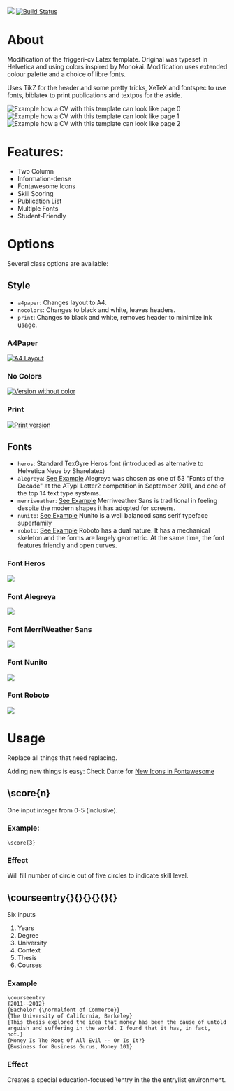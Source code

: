 [![](https://img.shields.io/badge/PDF-latest-orange.svg?style=flat)](https://github.com/JesperDramsch/friggeri-cv-boosted/tree/master-pdf) [![Build Status](https://travis-ci.org/JesperDramsch/friggeri-cv-boosted.svg?branch=master)](https://travis-ci.org/JesperDramsch/friggeri-cv-boosted)
# About
Modification of the friggeri-cv Latex template. Original was typeset in Helvetica and using colors inspired by Monokai. Modification uses extended colour palette and a choice of libre fonts.

Uses TikZ for the header and some pretty tricks, XeTeX and fontspec to use fonts, biblatex to print publications and textpos for the aside.

![Example how a CV with this template can look like page 0](https://raw.githubusercontent.com/JesperDramsch/friggeri-cv-boosted/master-pdf/png/cv-heros-0.png)
![Example how a CV with this template can look like page 1](https://raw.githubusercontent.com/JesperDramsch/friggeri-cv-boosted/master-pdf/png/cv-heros-1.png)
![Example how a CV with this template can look like page 2](https://raw.githubusercontent.com/JesperDramsch/friggeri-cv-boosted/master-pdf/png/cv-heros-2.png)

# Features:

* Two Column
* Information-dense
* Fontawesome Icons
* Skill Scoring
* Publication List
* Multiple Fonts
* Student-Friendly

# Options
Several class options are available:

## Style
* `a4paper`: Changes layout to A4.
* `nocolors`: Changes to black and white, leaves headers.
* `print`: Changes to black and white, removes header to minimize ink usage.

### A4Paper
[![A4 Layout](https://raw.githubusercontent.com/JesperDramsch/friggeri-cv-boosted/master-pdf/png/cv-a4paper-0.png)](https://github.com/JesperDramsch/friggeri-cv-boosted/blob/master-pdf/cv-a4paper.pdf)

### No Colors
[![Version without color](https://raw.githubusercontent.com/JesperDramsch/friggeri-cv-boosted/master-pdf/png/cv-nocolors-0.png)](https://github.com/JesperDramsch/friggeri-cv-boosted/blob/master-pdf/cv-novolors.pdf)

### Print
[![Print version](https://raw.githubusercontent.com/JesperDramsch/friggeri-cv-boosted/master-pdf/png/cv-print-0.png)](https://github.com/JesperDramsch/friggeri-cv-boosted/blob/master-pdf/cv-print.pdf)

## Fonts
* `heros`: Standard TexGyre Heros font (introduced as alternative to Helvetica Neue by Sharelatex)
* `alegreya`: [See Example](https://fonts.google.com/specimen/Alegreya+Sans) Alegreya was chosen as one of 53 "Fonts of the Decade" at the ATypI Letter2 competition in September 2011, and one of the top 14 text type systems.
* `merriweather`: [See Example](https://fonts.google.com/specimen/Merriweather+Sans) Merriweather Sans is traditional in feeling despite the modern shapes it has adopted for screens.
* `nunito`: [See Example](https://fonts.google.com/specimen/Nunito) Nunito is a well balanced sans serif typeface superfamily
* `roboto`: [See Example](https://fonts.google.com/specimen/Roboto) Roboto has a dual nature. It has a mechanical skeleton and the forms are largely geometric. At the same time, the font features friendly and open curves. 

### Font Heros
[![](https://raw.githubusercontent.com/JesperDramsch/friggeri-cv-boosted/master-pdf/png/cv-heros-0.png)](https://github.com/JesperDramsch/friggeri-cv-boosted/blob/master-pdf/cv-heros.pdf)

### Font Alegreya
[![](https://raw.githubusercontent.com/JesperDramsch/friggeri-cv-boosted/master-pdf/png/cv-alegreya-0.png)](https://github.com/JesperDramsch/friggeri-cv-boosted/blob/master-pdf/cv-alegreya.pdf)

### Font MerriWeather Sans
[![](https://raw.githubusercontent.com/JesperDramsch/friggeri-cv-boosted/master-pdf/png/cv-merriweather-0.png)](https://github.com/JesperDramsch/friggeri-cv-boosted/blob/master-pdf/cv-merriweather.pdf)

### Font Nunito
[![](https://raw.githubusercontent.com/JesperDramsch/friggeri-cv-boosted/master-pdf/png/cv-nunito-0.png)](https://github.com/JesperDramsch/friggeri-cv-boosted/blob/master-pdf/cv-nunito.pdf)

### Font Roboto
[![](https://raw.githubusercontent.com/JesperDramsch/friggeri-cv-boosted/master-pdf/png/cv-roboto-0.png)](https://github.com/JesperDramsch/friggeri-cv-boosted/blob/master-pdf/cv-roboto.pdf)


# Usage
Replace all things that need replacing.

Adding new things is easy:
Check Dante for [New Icons in Fontawesome](ftp://ftp.dante.de/tex-archive/fonts/fontawesome/doc/fontawesome.pdf)

## \score{n}
One input integer from 0-5 (inclusive).
### Example:
```
\score{3}
```

### Effect
Will fill number of circle out of five circles to indicate skill level.

## \courseentry{}{}{}{}{}{}
Six inputs

1. Years
1. Degree
1. University
1. Context
1. Thesis
1. Courses

### Example
```
\courseentry
{2011--2012}
{Bachelor {\normalfont of Commerce}}
{The University of California, Berkeley}
{This thesis explored the idea that money has been the cause of untold anguish and suffering in the world. I found that it has, in fact, not.}
{Money Is The Root Of All Evil -- Or Is It?}
{Business for Business Gurus, Money 101}
```

### Effect
Creates a special education-focused \entry in the the entrylist environment.
